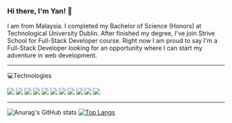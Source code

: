 ### Hi there, I'm Yan! 👋

<p>
  I am from Malaysia. I completed my Bachelor of Science (Honors) at Technological University Dublin. After finished my degree, I've join Strive School for Full-Stack Developer course. Right now I am proud to say I'm a Full-Stack Developer looking for an opportunity where I can start my adventure in web development.
</p>

---

💻Technologies
<br>

[![](https://img.shields.io/badge/-Mongo-grey?logo=mongodb)](#)
[![](https://img.shields.io/badge/-ExpressJS-important?logo=express)](#)
[![](https://img.shields.io/badge/-TypeScript-grey?logo=typescript)](#)
[![](https://img.shields.io/badge/-NodeJS-important?logo=node.js)](#)
[![](https://img.shields.io/badge/-React-grey?logo=react)](#)
[![](https://img.shields.io/badge/-Redux-important?logo=redux)](#)
[![](https://img.shields.io/badge/-Sequelize-grey?logo=sequelize)](#)
[![](https://img.shields.io/badge/-SocketIO-important?logo=socket.io)](#)
[![](https://img.shields.io/badge/-Heroku-grey?logo=heroku)](#)
[![](https://img.shields.io/badge/-Vercel-important?logo=vercel)](#)
[![](https://img.shields.io/badge/-GitHub-grey?logo=github)](#)

---
  

![Anurag's GitHub stats](https://github-readme-stats.vercel.app/api?username=yanxun95&theme=dark&show_icons=true&hide=stars,issues)
[![Top Langs](https://github-readme-stats.vercel.app/api/top-langs/?username=yanxun95&layout=compact)](https://github.com/anuraghazra/github-readme-stats)
